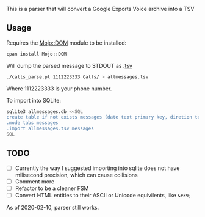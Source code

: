 
This is a parser that will convert a Google Exports Voice archive into a TSV

## Usage

Requires the [Mojo::DOM](https://metacpan.org/pod/Mojo::DOM) module to be installed:
```bash
cpan install Mojo::DOM
```

Will dump the parsed message to STDOUT as .[tsv](https://en.wikipedia.org/wiki/Tab-separated_values)

```bash
./calls_parse.pl 1112223333 Calls/ > allmessages.tsv
```
Where 1112223333 is your phone number.

To import into SQLite:

```bash
sqlite3 allmessages.db <<SQL
create table if not exists messages (date text primary key, diretion text, sender text, message text);
.mode tabs messages
.import allmessages.tsv messages
SQL
```

## TODO

- [ ] Currently the way I suggested importing into sqlite does not have milisecond precision, which can cause collisions
- [ ] Comment more
- [ ] Refactor to be a cleaner FSM
- [ ] Convert HTML entities to their ASCII or Unicode equivilents, like ```&#39;```

As of 2020-02-10, parser still works.
